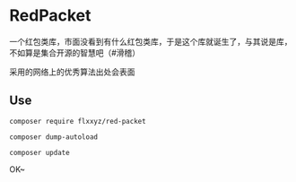 # RedPacket

一个红包类库，市面没看到有什么红包类库，于是这个库就诞生了，与其说是库，不如算是集合开源的智慧吧（#滑稽）

采用的网络上的优秀算法出处会表面

## Use
```
composer require flxxyz/red-packet

composer dump-autoload

composer update
```
OK~
